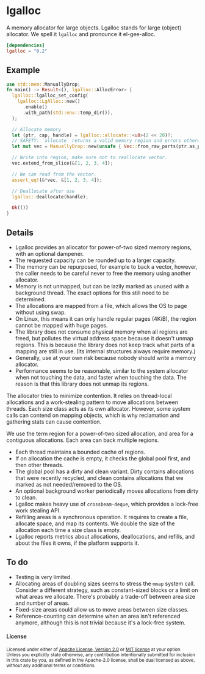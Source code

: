 lgalloc
=======

A memory allocator for large objects. Lgalloc stands for large (object) allocator.
We spell it `lgalloc` and pronounce it el-gee-alloc.

```toml
[dependencies]
lgalloc = "0.2"
```

## Example

```rust
use std::mem::ManuallyDrop;
fn main() -> Result<(), lgalloc::AllocError> {
  lgalloc::lgalloc_set_config(
    lgalloc::LgAlloc::new()
      .enable()
      .with_path(std::env::temp_dir()),
  );

  // Allocate memory
  let (ptr, cap, handle) = lgalloc::allocate::<u8>(2 << 20)?;
  // SAFETY: `allocate` returns a valid memory region and errors otherwise.
  let mut vec = ManuallyDrop::new(unsafe { Vec::from_raw_parts(ptr.as_ptr(), 0, cap) });

  // Write into region, make sure not to reallocate vector.
  vec.extend_from_slice(&[1, 2, 3, 4]);

  // We can read from the vector.
  assert_eq!(&*vec, &[1, 2, 3, 4]);

  // Deallocate after use
  lgalloc::deallocate(handle);

  Ok(())
}
```

## Details

- Lgalloc provides an allocator for power-of-two sized memory regions, with an optional dampener.
- The requested capacity can be rounded up to a larger capacity.
- The memory can be repurposed, for example to back a vector, however, the caller needs to be
  careful never to free the memory using another allocator.
- Memory is not unmapped, but can be lazily marked as unused with a background thread. The exact
  options for this still need to be determined.
- The allocations are mapped from a file, which allows the OS to page without using swap.
- On Linux, this means it can only handle regular pages (4KiB), the region cannot be mapped
  with huge pages.
- The library does not consume physical memory when all regions are freed, but pollutes the
  virtual address space because it doesn't unmap regions. This is because the library does
  not keep track what parts of a mapping are still in use. (Its internal structures always
  require memory.)
- Generally, use at your own risk because nobody should write a memory allocator.
- Performance seems to be reasonable, similar to the system allocator when not touching the data,
  and faster when touching the data. The reason is that this library does not unmap its regions.


The allocator tries to minimize contention. It relies on thread-local allocations and a
work-stealing pattern to move allocations between threads. Each size class acts as its own
allocator. However, some system calls can contend on mapping objects, which is why reclamation
and gathering stats can cause contention.

We use the term region for a power-of-two sized allocation, and area for a contiguous allocations.
Each area can back multiple regions.

* Each thread maintains a bounded cache of regions.
* If on allocation the cache is empty, it checks the global pool first, and then other threads.
* The global pool has a dirty and clean variant. Dirty contains allocations that were recently
  recycled, and clean contains allocations that we marked as not needed/removed to the OS.
* An optional background worker periodically moves allocations from dirty to clean.
* Lgalloc makes heavy use of `crossbeam-deque`, which provides a lock-free work stealing API.
* Refilling areas is a synchronous operation. It requires to create a file, allocate space, and
  map its contents. We double the size of the allocation each time a size class is empty.
* Lgalloc reports metrics about allocations, deallocations, and refills, and about the files it
  owns, if the platform supports it.

## To do

* Testing is very limited.
* Allocating areas of doubling sizes seems to stress the `mmap` system call. Consider a different
  strategy, such as constant-sized blocks or a limit on what areas we allocate. There's probably
  a trade-off between area size and number of areas.
* Fixed-size areas could allow us to move areas between size classes.
* Reference-counting can determine when an area isn't referenced anymore, although this is not
  trivial because it's a lock-free system.

#### License

<sup>
Licensed under either of <a href="LICENSE-APACHE">Apache License, Version
2.0</a> or <a href="LICENSE-MIT">MIT license</a> at your option.
</sup>

<br>

<sub>
Unless you explicitly state otherwise, any contribution intentionally submitted
for inclusion in this crate by you, as defined in the Apache-2.0 license, shall
be dual licensed as above, without any additional terms or conditions.
</sub>
